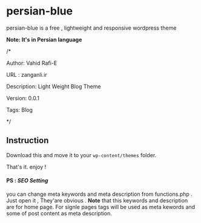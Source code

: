 # persian-blue 
persian-blue is a free , lightweight and responsive wordpress theme

**Note: It's in Persian language**

/*

Author: Vahid Rafi-E 

URL : zanganli.ir  

Description: Light Weight Blog Theme 

Version: 0.0.1

Tags: Blog 

*/


## Instruction
 Download this and move it to your `wp-content/themes` folder. 
 
 That's it. enjoy !


#### PS : _SEO Setting_

you can change meta keywords and meta description from functions.php . Just open it , They'are obvious .
**Note** that this keywords and description are for home page.
 For signle pages tags will be used as meta kewords and some of post content as meta description.


